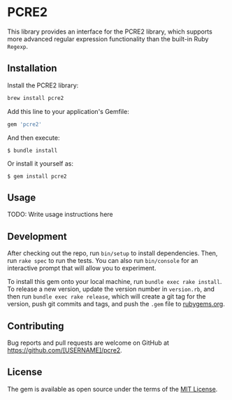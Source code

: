 # PCRE2

This library provides an interface for the PCRE2 library, which supports more advanced regular expression functionality than the built-in Ruby `Regexp`.

## Installation

Install the PCRE2 library:

```bash
brew install pcre2
```

Add this line to your application's Gemfile:

```ruby
gem 'pcre2'
```

And then execute:

    $ bundle install

Or install it yourself as:

    $ gem install pcre2

## Usage

TODO: Write usage instructions here

## Development

After checking out the repo, run `bin/setup` to install dependencies. Then, run `rake spec` to run the tests. You can also run `bin/console` for an interactive prompt that will allow you to experiment.

To install this gem onto your local machine, run `bundle exec rake install`. To release a new version, update the version number in `version.rb`, and then run `bundle exec rake release`, which will create a git tag for the version, push git commits and tags, and push the `.gem` file to [rubygems.org](https://rubygems.org).

## Contributing

Bug reports and pull requests are welcome on GitHub at https://github.com/[USERNAME]/pcre2.


## License

The gem is available as open source under the terms of the [MIT License](https://opensource.org/licenses/MIT).
